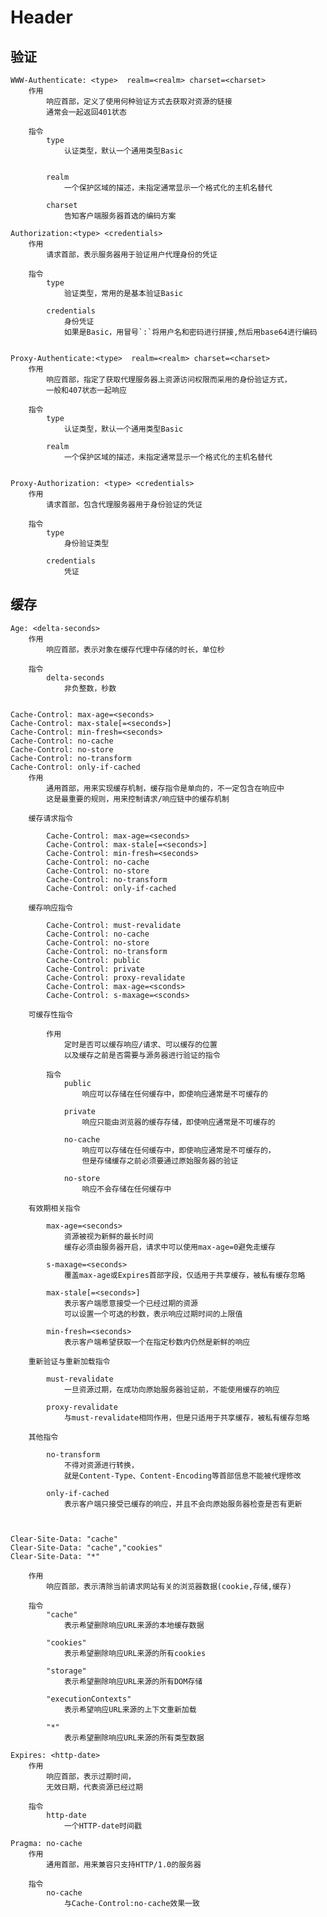 # Header

## 验证

    WWW-Authenticate: <type>  realm=<realm> charset=<charset>
        作用
            响应首部，定义了使用何种验证方式去获取对资源的链接
            通常会一起返回401状态

        指令
            type
                认证类型，默认一个通用类型Basic

            
            realm
                一个保护区域的描述，未指定通常显示一个格式化的主机名替代
            
            charset
                告知客户端服务器首选的编码方案

    Authorization:<type> <credentials>
        作用
            请求首部，表示服务器用于验证用户代理身份的凭证

        指令
            type
                验证类型，常用的是基本验证Basic
            
            credentials
                身份凭证
                如果是Basic，用冒号`:`将用户名和密码进行拼接,然后用base64进行编码

    
    Proxy-Authenticate:<type>  realm=<realm> charset=<charset>
        作用
            响应首部，指定了获取代理服务器上资源访问权限而采用的身份验证方式，
            一般和407状态一起响应

        指令
            type
                认证类型，默认一个通用类型Basic

            realm
                一个保护区域的描述，未指定通常显示一个格式化的主机名替代


    Proxy-Authorization: <type> <credentials>
        作用
            请求首部，包含代理服务器用于身份验证的凭证

        指令
            type
                身份验证类型
            
            credentials
                凭证
        

## 缓存

    Age: <delta-seconds>
        作用
            响应首部，表示对象在缓存代理中存储的时长，单位秒
        
        指令
            delta-seconds
                非负整数，秒数


    Cache-Control: max-age=<seconds>
    Cache-Control: max-stale[=<seconds>]
    Cache-Control: min-fresh=<seconds>
    Cache-Control: no-cache
    Cache-Control: no-store
    Cache-Control: no-transform
    Cache-Control: only-if-cached
        作用
            通用首部，用来实现缓存机制，缓存指令是单向的，不一定包含在响应中
            这是最重要的规则，用来控制请求/响应链中的缓存机制
        
        缓存请求指令

            Cache-Control: max-age=<seconds>
            Cache-Control: max-stale[=<seconds>]
            Cache-Control: min-fresh=<seconds>
            Cache-Control: no-cache
            Cache-Control: no-store
            Cache-Control: no-transform
            Cache-Control: only-if-cached

        缓存响应指令

            Cache-Control: must-revalidate
            Cache-Control: no-cache
            Cache-Control: no-store
            Cache-Control: no-transform
            Cache-Control: public
            Cache-Control: private
            Cache-Control: proxy-revalidate
            Cache-Control: max-age=<sconds>
            Cache-Control: s-maxage=<sconds>

        可缓存性指令

            作用
                定时是否可以缓存响应/请求、可以缓存的位置
                以及缓存之前是否需要与源务器进行验证的指令
    
            指令
                public
                    响应可以存储在任何缓存中，即使响应通常是不可缓存的
                
                private
                    响应只能由浏览器的缓存存储，即使响应通常是不可缓存的
                
                no-cache
                    响应可以存储在任何缓存中，即使响应通常是不可缓存的，
                    但是存储缓存之前必须要通过原始服务器的验证
                
                no-store
                    响应不会存储在任何缓存中

        有效期相关指令
   
            max-age=<seconds>
                资源被视为新鲜的最长时间
                缓存必须由服务器开启，请求中可以使用max-age=0避免走缓存
            
            s-maxage=<seconds>
                覆盖max-age或Expires首部字段，仅适用于共享缓存，被私有缓存忽略
            
            max-stale[=<seconds>]
                表示客户端愿意接受一个已经过期的资源
                可以设置一个可选的秒数，表示响应过期时间的上限值
            
            min-fresh=<seconds>
                表示客户端希望获取一个在指定秒数内仍然是新鲜的响应

        重新验证与重新加载指令

            must-revalidate
                一旦资源过期，在成功向原始服务器验证前，不能使用缓存的响应
            
            proxy-revalidate
                与must-revalidate相同作用，但是只适用于共享缓存，被私有缓存忽略

        其他指令

            no-transform
                不得对资源进行转换，
                就是Content-Type、Content-Encoding等首部信息不能被代理修改

            only-if-cached
                表示客户端只接受已缓存的响应，并且不会向原始服务器检查是否有更新


    
    Clear-Site-Data: "cache"
    Clear-Site-Data: "cache","cookies"
    Clear-Site-Data: "*"

        作用
            响应首部，表示清除当前请求网站有关的浏览器数据(cookie,存储,缓存)
        
        指令
            "cache"
                表示希望删除响应URL来源的本地缓存数据
            
            "cookies"
                表示希望删除响应URL来源的所有cookies
            
            "storage"
                表示希望删除响应URL来源的所有DOM存储
            
            "executionContexts"
                表示希望响应URL来源的上下文重新加载
            
            "*"
                表示希望删除响应URL来源的所有类型数据

    Expires: <http-date>
        作用
            响应首部，表示过期时间，
            无效日期，代表资源已经过期
        
        指令
            http-date
                一个HTTP-date时间戳
    
    Pragma: no-cache
        作用
            通用首部，用来兼容只支持HTTP/1.0的服务器
        
        指令
            no-cache
                与Cache-Control:no-cache效果一致
            



